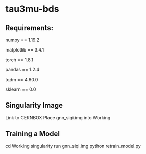 # tau3mu-bds

## Requirements:

numpy == 1.19.2

matplotlib == 3.4.1

torch == 1.8.1

pandas == 1.2.4

tqdm == 4.60.0

sklearn == 0.0

## Singularity Image
Link to CERNBOX
Place gnn_siqi.img into Working

## Training a Model

cd Working
singularity run gnn_siqi.img
python retrain_model.py


